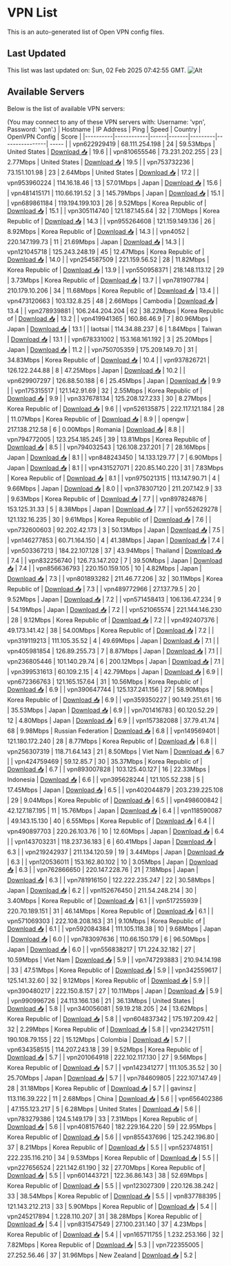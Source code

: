 # VPN List

This is an auto-generated list of Open VPN config files.

## Last Updated

This list was last updated on: Sun, 02 Feb 2025 07:42:55 GMT.
![Alt](https://repobeats.axiom.co/api/embed/186b98318ef1479477931607c1ad7d823f12451f.svg "Repobeats analytics image")

## Available Servers

Below is the list of available VPN servers:

(You may connect to any of these VPN servers with: Username: 'vpn', Password: 'vpn'.)
| Hostname | IP Address | Ping | Speed | Country | OpenVPN Config | Score |
|----------|------------|------|-------|---------|----------------| ----- |
| vpn622929419 | 68.111.254.198 | 24 | 59.53Mbps | United States | [Download 📥](./configs/server_0_US.ovpn) | 19.6 |
| vpn810655546 | 73.231.202.255 | 23 | 2.77Mbps | United States | [Download 📥](./configs/server_1_US.ovpn) | 19.5 |
| vpn753732236 | 73.151.101.98 | 23 | 2.64Mbps | United States | [Download 📥](./configs/server_2_US.ovpn) | 17.2 |
| vpn953960224 | 114.16.18.46 | 13 | 57.01Mbps | Japan | [Download 📥](./configs/server_3_JP.ovpn) | 15.6 |
| vpn481415171 | 110.66.191.52 | 3 | 145.79Mbps | Japan | [Download 📥](./configs/server_4_JP.ovpn) | 15.1 |
| vpn689861184 | 119.194.199.103 | 26 | 9.52Mbps | Korea Republic of | [Download 📥](./configs/server_5_KR.ovpn) | 15.1 |
| vpn305114740 | 121.187.145.64 | 32 | 7.10Mbps | Korea Republic of | [Download 📥](./configs/server_6_KR.ovpn) | 14.3 |
| vpn955264608 | 121.159.149.136 | 26 | 8.92Mbps | Korea Republic of | [Download 📥](./configs/server_7_KR.ovpn) | 14.3 |
| vpn4052 | 220.147.199.73 | 11 | 21.69Mbps | Japan | [Download 📥](./configs/server_8_JP.ovpn) | 14.3 |
| vpn121045718 | 125.243.248.19 | 45 | 12.47Mbps | Korea Republic of | [Download 📥](./configs/server_9_KR.ovpn) | 14.0 |
| vpn254587509 | 221.159.56.52 | 28 | 11.82Mbps | Korea Republic of | [Download 📥](./configs/server_10_KR.ovpn) | 13.9 |
| vpn550958371 | 218.148.113.12 | 29 | 3.73Mbps | Korea Republic of | [Download 📥](./configs/server_11_KR.ovpn) | 13.7 |
| vpn781907784 | 210.179.10.206 | 34 | 11.68Mbps | Korea Republic of | [Download 📥](./configs/server_12_KR.ovpn) | 13.4 |
| vpn473120663 | 103.132.8.25 | 48 | 2.66Mbps | Cambodia | [Download 📥](./configs/server_13_KH.ovpn) | 13.4 |
| vpn278939881 | 106.244.204.204 | 62 | 38.22Mbps | Korea Republic of | [Download 📥](./configs/server_14_KR.ovpn) | 13.2 |
| vpn419941365 | 160.86.46.9 | 7 | 80.96Mbps | Japan | [Download 📥](./configs/server_15_JP.ovpn) | 13.1 |
| laotsai | 114.34.88.237 | 6 | 1.84Mbps | Taiwan | [Download 📥](./configs/server_16_TW.ovpn) | 13.1 |
| vpn678331002 | 153.168.161.192 | 3 | 25.20Mbps | Japan | [Download 📥](./configs/server_17_JP.ovpn) | 11.2 |
| vpn750705359 | 175.209.149.70 | 31 | 34.83Mbps | Korea Republic of | [Download 📥](./configs/server_18_KR.ovpn) | 10.4 |
| vpn937826721 | 126.122.244.88 | 8 | 47.25Mbps | Japan | [Download 📥](./configs/server_19_JP.ovpn) | 10.2 |
| vpn629907297 | 126.88.50.188 | 6 | 25.45Mbps | Japan | [Download 📥](./configs/server_20_JP.ovpn) | 9.9 |
| vpn175315517 | 121.142.91.69 | 32 | 2.55Mbps | Korea Republic of | [Download 📥](./configs/server_21_KR.ovpn) | 9.9 |
| vpn337678134 | 125.208.127.233 | 30 | 8.27Mbps | Korea Republic of | [Download 📥](./configs/server_22_KR.ovpn) | 9.6 |
| vpn526135875 | 222.117.121.184 | 28 | 11.07Mbps | Korea Republic of | [Download 📥](./configs/server_23_KR.ovpn) | 8.9 |
| opengw | 217.138.212.58 | 6 | 0.00Mbps | Romania | [Download 📥](./configs/server_24_RO.ovpn) | 8.8 |
| vpn794772005 | 123.254.185.245 | 39 | 13.81Mbps | Korea Republic of | [Download 📥](./configs/server_25_KR.ovpn) | 8.5 |
| vpn794032543 | 126.108.237.201 | 7 | 28.16Mbps | Japan | [Download 📥](./configs/server_26_JP.ovpn) | 8.1 |
| vpn848243450 | 14.133.129.77 | 7 | 6.90Mbps | Japan | [Download 📥](./configs/server_27_JP.ovpn) | 8.1 |
| vpn431527071 | 220.85.140.220 | 31 | 7.83Mbps | Korea Republic of | [Download 📥](./configs/server_28_KR.ovpn) | 8.1 |
| vpn975021315 | 113.147.90.71 | 4 | 9.66Mbps | Japan | [Download 📥](./configs/server_29_JP.ovpn) | 8.0 |
| vpn378307120 | 211.207.142.9 | 33 | 9.63Mbps | Korea Republic of | [Download 📥](./configs/server_30_KR.ovpn) | 7.7 |
| vpn897824876 | 153.125.31.33 | 5 | 8.38Mbps | Japan | [Download 📥](./configs/server_31_JP.ovpn) | 7.7 |
| vpn552629278 | 121.132.16.235 | 30 | 9.61Mbps | Korea Republic of | [Download 📥](./configs/server_32_KR.ovpn) | 7.6 |
| vpn732600603 | 92.202.42.173 | 3 | 50.13Mbps | Japan | [Download 📥](./configs/server_33_JP.ovpn) | 7.5 |
| vpn146277853 | 60.71.164.150 | 4 | 41.38Mbps | Japan | [Download 📥](./configs/server_34_JP.ovpn) | 7.4 |
| vpn503367213 | 184.22.107.128 | 37 | 43.94Mbps | Thailand | [Download 📥](./configs/server_35_TH.ovpn) | 7.4 |
| vpn832256740 | 126.73.147.202 | 7 | 39.50Mbps | Japan | [Download 📥](./configs/server_36_JP.ovpn) | 7.4 |
| vpn856636793 | 220.150.159.105 | 10 | 4.82Mbps | Japan | [Download 📥](./configs/server_37_JP.ovpn) | 7.3 |
| vpn801893282 | 211.46.77.206 | 32 | 30.11Mbps | Korea Republic of | [Download 📥](./configs/server_38_KR.ovpn) | 7.3 |
| vpn489772966 | 27.137.79.5 | 20 | 9.52Mbps | Japan | [Download 📥](./configs/server_39_JP.ovpn) | 7.2 |
| vpn571458413 | 106.136.47.234 | 9 | 54.19Mbps | Japan | [Download 📥](./configs/server_40_JP.ovpn) | 7.2 |
| vpn521065574 | 221.144.146.230 | 28 | 9.12Mbps | Korea Republic of | [Download 📥](./configs/server_41_KR.ovpn) | 7.2 |
| vpn492407376 | 49.173.141.42 | 38 | 54.00Mbps | Korea Republic of | [Download 📥](./configs/server_42_KR.ovpn) | 7.2 |
| vpn319119213 | 111.105.35.52 | 4 | 49.69Mbps | Japan | [Download 📥](./configs/server_43_JP.ovpn) | 7.1 |
| vpn405981854 | 126.89.255.73 | 7 | 8.87Mbps | Japan | [Download 📥](./configs/server_44_JP.ovpn) | 7.1 |
| vpn236805446 | 101.140.29.74 | 6 | 200.12Mbps | Japan | [Download 📥](./configs/server_45_JP.ovpn) | 7.1 |
| vpn399531613 | 60.109.2.15 | 4 | 42.79Mbps | Japan | [Download 📥](./configs/server_46_JP.ovpn) | 6.9 |
| vpn672366763 | 121.165.157.64 | 31 | 10.56Mbps | Korea Republic of | [Download 📥](./configs/server_47_KR.ovpn) | 6.9 |
| vpn390647744 | 125.137.241.156 | 27 | 58.90Mbps | Korea Republic of | [Download 📥](./configs/server_48_KR.ovpn) | 6.9 |
| vpn359350227 | 90.149.251.61 | 16 | 35.53Mbps | Japan | [Download 📥](./configs/server_49_JP.ovpn) | 6.9 |
| vpn701416783 | 60.120.52.29 | 12 | 4.80Mbps | Japan | [Download 📥](./configs/server_50_JP.ovpn) | 6.9 |
| vpn157382088 | 37.79.41.74 | 68 | 9.98Mbps | Russian Federation | [Download 📥](./configs/server_51_RU.ovpn) | 6.8 |
| vpn149569401 | 121.180.172.240 | 28 | 8.77Mbps | Korea Republic of | [Download 📥](./configs/server_52_KR.ovpn) | 6.8 |
| vpn256307319 | 118.71.64.143 | 21 | 8.50Mbps | Viet Nam | [Download 📥](./configs/server_53_VN.ovpn) | 6.7 |
| vpn424759469 | 59.12.85.7 | 30 | 35.37Mbps | Korea Republic of | [Download 📥](./configs/server_54_KR.ovpn) | 6.7 |
| vpn893007828 | 103.125.40.127 | 16 | 22.33Mbps | Indonesia | [Download 📥](./configs/server_55_ID.ovpn) | 6.6 |
| vpn395628244 | 121.105.52.238 | 5 | 17.45Mbps | Japan | [Download 📥](./configs/server_56_JP.ovpn) | 6.5 |
| vpn402044879 | 203.239.225.108 | 29 | 9.04Mbps | Korea Republic of | [Download 📥](./configs/server_57_KR.ovpn) | 6.5 |
| vpn498600842 | 42.127.187.195 | 11 | 15.76Mbps | Japan | [Download 📥](./configs/server_58_JP.ovpn) | 6.4 |
| vpn118590087 | 49.143.15.130 | 40 | 6.55Mbps | Korea Republic of | [Download 📥](./configs/server_59_KR.ovpn) | 6.4 |
| vpn490897703 | 220.26.103.76 | 10 | 12.60Mbps | Japan | [Download 📥](./configs/server_60_JP.ovpn) | 6.4 |
| vpn143703231 | 118.237.36.183 | 6 | 60.41Mbps | Japan | [Download 📥](./configs/server_61_JP.ovpn) | 6.3 |
| vpn219242937 | 211.134.120.59 | 19 | 3.44Mbps | Japan | [Download 📥](./configs/server_62_JP.ovpn) | 6.3 |
| vpn120536011 | 153.162.80.102 | 10 | 3.05Mbps | Japan | [Download 📥](./configs/server_63_JP.ovpn) | 6.3 |
| vpn762866650 | 220.147.228.76 | 21 | 7.18Mbps | Japan | [Download 📥](./configs/server_64_JP.ovpn) | 6.3 |
| vpn781916150 | 122.222.235.247 | 22 | 30.58Mbps | Japan | [Download 📥](./configs/server_65_JP.ovpn) | 6.2 |
| vpn152676450 | 211.54.248.214 | 30 | 3.40Mbps | Korea Republic of | [Download 📥](./configs/server_66_KR.ovpn) | 6.1 |
| vpn517255939 | 220.70.189.151 | 31 | 46.14Mbps | Korea Republic of | [Download 📥](./configs/server_67_KR.ovpn) | 6.1 |
| vpn571069303 | 222.108.208.163 | 31 | 9.10Mbps | Korea Republic of | [Download 📥](./configs/server_68_KR.ovpn) | 6.1 |
| vpn592084384 | 111.105.118.38 | 10 | 9.68Mbps | Japan | [Download 📥](./configs/server_69_JP.ovpn) | 6.0 |
| vpn783097636 | 110.66.150.179 | 6 | 96.50Mbps | Japan | [Download 📥](./configs/server_70_JP.ovpn) | 6.0 |
| vpn556838217 | 171.224.32.182 | 27 | 10.59Mbps | Viet Nam | [Download 📥](./configs/server_71_VN.ovpn) | 5.9 |
| vpn747293883 | 210.94.14.198 | 33 | 47.51Mbps | Korea Republic of | [Download 📥](./configs/server_72_KR.ovpn) | 5.9 |
| vpn342559617 | 125.141.32.60 | 32 | 9.12Mbps | Korea Republic of | [Download 📥](./configs/server_73_KR.ovpn) | 5.9 |
| vpn390480217 | 222.150.8.157 | 27 | 10.11Mbps | Japan | [Download 📥](./configs/server_74_JP.ovpn) | 5.9 |
| vpn990996726 | 24.113.166.136 | 21 | 36.13Mbps | United States | [Download 📥](./configs/server_75_US.ovpn) | 5.8 |
| vpn340056081 | 59.19.218.205 | 24 | 13.62Mbps | Korea Republic of | [Download 📥](./configs/server_76_KR.ovpn) | 5.8 |
| vpn604837342 | 175.197.209.42 | 32 | 2.29Mbps | Korea Republic of | [Download 📥](./configs/server_77_KR.ovpn) | 5.8 |
| vpn234217511 | 190.108.79.155 | 22 | 15.12Mbps | Colombia | [Download 📥](./configs/server_78_CO.ovpn) | 5.7 |
| vpn634358515 | 114.207.243.18 | 39 | 9.52Mbps | Korea Republic of | [Download 📥](./configs/server_79_KR.ovpn) | 5.7 |
| vpn201064918 | 222.102.117.130 | 27 | 9.56Mbps | Korea Republic of | [Download 📥](./configs/server_80_KR.ovpn) | 5.7 |
| vpn142341277 | 111.105.35.52 | 30 | 25.70Mbps | Japan | [Download 📥](./configs/server_81_JP.ovpn) | 5.7 |
| vpn784609805 | 222.107.147.49 | 28 | 31.18Mbps | Korea Republic of | [Download 📥](./configs/server_82_KR.ovpn) | 5.7 |
| gavinsz | 113.116.39.222 | 11 | 2.68Mbps | China | [Download 📥](./configs/server_83_CN.ovpn) | 5.6 |
| vpn656402386 | 47.155.123.217 | 5 | 6.28Mbps | United States | [Download 📥](./configs/server_84_US.ovpn) | 5.6 |
| vpn783279386 | 124.5.149.179 | 33 | 7.31Mbps | Korea Republic of | [Download 📥](./configs/server_85_KR.ovpn) | 5.6 |
| vpn408157640 | 182.229.164.220 | 59 | 22.95Mbps | Korea Republic of | [Download 📥](./configs/server_86_KR.ovpn) | 5.6 |
| vpn855437696 | 125.242.196.80 | 37 | 8.21Mbps | Korea Republic of | [Download 📥](./configs/server_87_KR.ovpn) | 5.5 |
| vpn523748151 | 222.235.116.210 | 34 | 9.53Mbps | Korea Republic of | [Download 📥](./configs/server_88_KR.ovpn) | 5.5 |
| vpn227656524 | 221.142.61.190 | 32 | 27.70Mbps | Korea Republic of | [Download 📥](./configs/server_89_KR.ovpn) | 5.5 |
| vpn601443721 | 122.36.86.143 | 38 | 52.69Mbps | Korea Republic of | [Download 📥](./configs/server_90_KR.ovpn) | 5.5 |
| vpn123027309 | 220.126.38.242 | 33 | 38.54Mbps | Korea Republic of | [Download 📥](./configs/server_91_KR.ovpn) | 5.5 |
| vpn837788395 | 121.143.212.213 | 33 | 5.90Mbps | Korea Republic of | [Download 📥](./configs/server_92_KR.ovpn) | 5.4 |
| vpn245217894 | 1.228.110.207 | 31 | 38.28Mbps | Korea Republic of | [Download 📥](./configs/server_93_KR.ovpn) | 5.4 |
| vpn831547549 | 27.100.231.140 | 37 | 4.23Mbps | Korea Republic of | [Download 📥](./configs/server_94_KR.ovpn) | 5.4 |
| vpn165711755 | 1.232.253.166 | 32 | 7.82Mbps | Korea Republic of | [Download 📥](./configs/server_95_KR.ovpn) | 5.3 |
| vpn722355005 | 27.252.56.46 | 37 | 31.96Mbps | New Zealand | [Download 📥](./configs/server_96_NZ.ovpn) | 5.2 |
